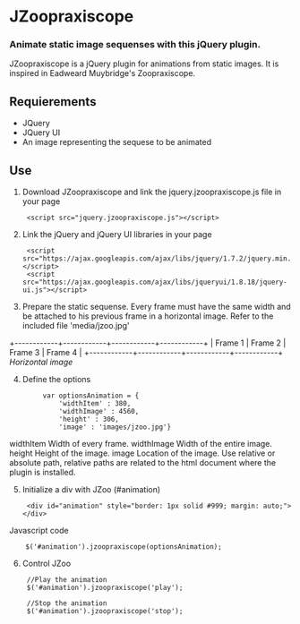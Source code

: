 JZoopraxiscope
=============
### Animate static image sequenses with this jQuery plugin.

JZoopraxiscope is a jQuery plugin for animations from static images. It is inspired in Eadweard Muybridge's Zoopraxiscope. 


Requierements
-------------
* JQuery
* JQuery UI
* An image representing the sequese to be animated


Use
---

1. Download JZoopraxiscope and link the jquery.jzoopraxiscope.js file in your page

		<script src="jquery.jzoopraxiscope.js"></script>


2. Link the jQuery and jQuery UI libraries in your page

		<script src="https://ajax.googleapis.com/ajax/libs/jquery/1.7.2/jquery.min.js"></script>
		<script src="https://ajax.googleapis.com/ajax/libs/jqueryui/1.8.18/jquery-ui.js"></script>

		
3. Prepare the static sequense. Every frame must have the same width and be attached to his previous frame in a horizontal image. Refer to the included file 'media/jzoo.jpg'

+------------+------------+------------+------------+
|  Frame 1   |  Frame 2   |  Frame 3   |  Frame 4   |
+------------+------------+------------+------------+
*Horizontal image*


4. Define the options

			var optionsAnimation = {
				'widthItem' : 380,
				'widthImage' : 4560,
				'height' : 306,
				'image' : 'images/jzoo.jpg'}

widthItem
	Width of every frame.
widthImage
	Width of the entire image.
height
	Height of the image.
image
	Location of the image. Use relative or absolute path, relative paths are related to the html document where the plugin is installed.


5. Initialize a div with JZoo (#animation)

		<div id="animation" style="border: 1px solid #999; margin: auto;"></div>


Javascript code

		$('#animation').jzoopraxiscope(optionsAnimation);
				

6. Control JZoo

		//Play the animation
		$('#animation').jzoopraxiscope('play');
		
		//Stop the animation
		$('#animation').jzoopraxiscope('stop');
